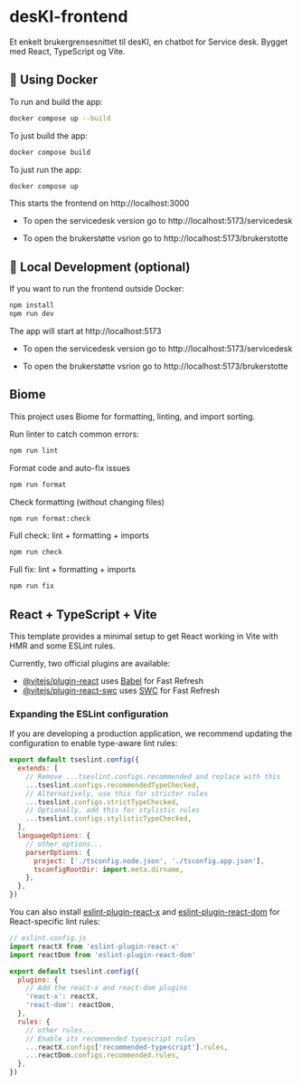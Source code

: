 # desKI-frontend
Et enkelt brukergrensesnittet til desKI, en chatbot for Service desk.
Bygget med React, TypeScript og Vite.

## 🐳 Using Docker
To run and build the app:
```bash
docker compose up --build
```

To just build the app:

```bash
docker compose build
```
To just run the app:

```bash
docker compose up
```

This starts the frontend on http://localhost:3000

- To open the servicedesk version go to http://localhost:5173/servicedesk

- To open the brukerstøtte vsrion go to http://localhost:5173/brukerstotte

## 🧪 Local Development (optional)

If you want to run the frontend outside Docker:

```bash
npm install
npm run dev
```
The app will start at http://localhost:5173

- To open the servicedesk version go to http://localhost:5173/servicedesk

- To open the brukerstøtte vsrion go to http://localhost:5173/brukerstotte

## Biome
This project uses Biome for formatting, linting, and import sorting.

Run linter to catch common errors:
```bash 
npm run lint
```

Format code and auto-fix issues
```bash
npm run format
```

Check formatting (without changing files)
```bash
npm run format:check
```

Full check: lint + formatting + imports
```bash
npm run check
```

Full fix: lint + formatting + imports
```bash
npm run fix
```

## React + TypeScript + Vite

This template provides a minimal setup to get React working in Vite with HMR and some ESLint rules.

Currently, two official plugins are available:

- [@vitejs/plugin-react](https://github.com/vitejs/vite-plugin-react/blob/main/packages/plugin-react) uses [Babel](https://babeljs.io/) for Fast Refresh
- [@vitejs/plugin-react-swc](https://github.com/vitejs/vite-plugin-react/blob/main/packages/plugin-react-swc) uses [SWC](https://swc.rs/) for Fast Refresh

### Expanding the ESLint configuration

If you are developing a production application, we recommend updating the configuration to enable type-aware lint rules:

```js
export default tseslint.config({
  extends: [
    // Remove ...tseslint.configs.recommended and replace with this
    ...tseslint.configs.recommendedTypeChecked,
    // Alternatively, use this for stricter rules
    ...tseslint.configs.strictTypeChecked,
    // Optionally, add this for stylistic rules
    ...tseslint.configs.stylisticTypeChecked,
  ],
  languageOptions: {
    // other options...
    parserOptions: {
      project: ['./tsconfig.node.json', './tsconfig.app.json'],
      tsconfigRootDir: import.meta.dirname,
    },
  },
})
```

You can also install [eslint-plugin-react-x](https://github.com/Rel1cx/eslint-react/tree/main/packages/plugins/eslint-plugin-react-x) and [eslint-plugin-react-dom](https://github.com/Rel1cx/eslint-react/tree/main/packages/plugins/eslint-plugin-react-dom) for React-specific lint rules:

```js
// eslint.config.js
import reactX from 'eslint-plugin-react-x'
import reactDom from 'eslint-plugin-react-dom'

export default tseslint.config({
  plugins: {
    // Add the react-x and react-dom plugins
    'react-x': reactX,
    'react-dom': reactDom,
  },
  rules: {
    // other rules...
    // Enable its recommended typescript rules
    ...reactX.configs['recommended-typescript'].rules,
    ...reactDom.configs.recommended.rules,
  },
})
```
